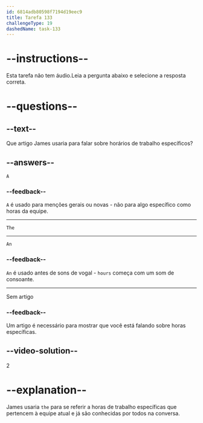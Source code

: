 ```yaml
---
id: 6814adb80598f7194d19eec9
title: Tarefa 133
challengeType: 19
dashedName: task-133
---
```


# --instructions--

Esta tarefa não tem áudio.Leia a pergunta abaixo e selecione a resposta correta.

# --questions--

## --text--

Que artigo James usaria para falar sobre horários de trabalho específicos?

## --answers--

`A`

### --feedback--

`A` é usado para menções gerais ou novas - não para algo específico como horas da equipe.

---

`The`

---

`An`

### --feedback--

`An` é usado antes de sons de vogal - `hours` começa com um som de consoante.

---

Sem artigo

### --feedback--

Um artigo é necessário para mostrar que você está falando sobre horas específicas.

## --video-solution--

2

# --explanation--

James usaria `the` para se referir a horas de trabalho específicas que pertencem à equipe atual e já são conhecidas por todos na conversa.
